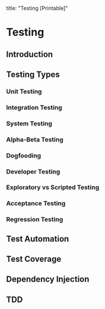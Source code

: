 <frontmatter>
title: "Testing [Printable]"
</frontmatter>

<include src="navbar.md" boilerplate />

<link rel="stylesheet" href="{{baseUrl}}/css/textbook.css">

<div class="website-content">

<div id="main">

# Testing

## Introduction

<include src="introduction/what/unit-inParent-asFlat-print.md" boilerplate />
<include src="introduction/testability/unit-inParent-asFlat-print.md" boilerplate />

## Testing Types

### Unit Testing

<include src="testingTypes/unitTesting/what/unit-inParent-asFlat-print.md" boilerplate />
<include src="testingTypes/unitTesting/stubs/unit-inParent-asFlat-print.md" boilerplate />

### Integration Testing

<include src="testingTypes/integrationTesting/what/unit-inParent-asFlat-print.md" boilerplate />

### System Testing

<include src="testingTypes/systemTesting/what/unit-inParent-asFlat-print.md" boilerplate />

### Alpha-Beta Testing

<include src="testingTypes/alphaBetaTesting/what/unit-inParent-asFlat-print.md" boilerplate />

### Dogfooding

<include src="testingTypes/dogfooding/what/unit-inParent-asFlat-print.md" boilerplate />

### Developer Testing

<include src="testingTypes/developerTesting/what/unit-inParent-asFlat-print.md" boilerplate />
<include src="testingTypes/developerTesting/why/unit-inParent-asFlat-print.md" boilerplate />

### Exploratory vs Scripted Testing

<include src="testingTypes/exploratoryVsScriptedTesting/what/unit-inParent-asFlat-print.md" boilerplate />
<include src="testingTypes/exploratoryVsScriptedTesting/when/unit-inParent-asFlat-print.md" boilerplate />

### Acceptance Testing

<include src="testingTypes/acceptanceTesting/what/unit-inParent-asFlat-print.md" boilerplate />
<include src="testingTypes/acceptanceTesting/acceptanceVsSystemTesting/unit-inParent-asFlat-print.md" boilerplate />

### Regression Testing

<include src="testingTypes/regressionTesting/what/unit-inParent-asFlat-print.md" boilerplate />

## Test Automation

<include src="testAutomation/what/unit-inParent-asFlat-print.md" boilerplate />
<include src="testAutomation/testingTextUis/unit-inParent-asFlat-print.md" boilerplate />
<include src="testAutomation/usingTestDrivers/unit-inParent-asFlat-print.md" boilerplate />
<include src="testAutomation/tools/unit-inParent-asFlat-print.md" boilerplate />
<include src="testAutomation/testingGuis/unit-inParent-asFlat-print.md" boilerplate />

## Test Coverage

<include src="testCoverage/what/unit-inParent-asFlat-print.md" boilerplate />
<include src="testCoverage/how/unit-inParent-asFlat-print.md" boilerplate />

## Dependency Injection

<include src="dependencyInjection/what/unit-inParent-asFlat-print.md" boilerplate />
<include src="dependencyInjection/how/unit-inParent-asFlat-print.md" boilerplate />

## TDD

<include src="tdd/what/unit-inParent-asFlat-print.md" boilerplate />
<include src="tdd/how/unit-inParent-asFlat-print.md" boilerplate />

</div>

</div>
